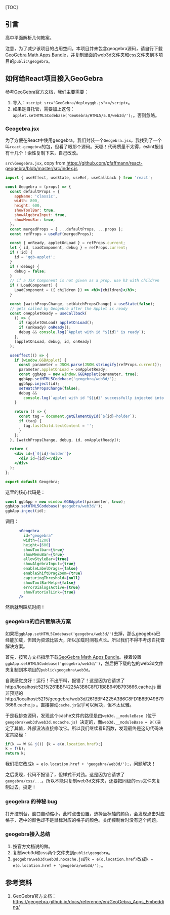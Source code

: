 [TOC]

## 引言

高中平面解析几何教案。

注意，为了减少该项目的占用空间，本项目并未包含geogebra源码，请自行下载[GeoGebra Math Apps Bundle](https://download.geogebra.org/package/geogebra-math-apps-bundle)，并复制里面的web3d文件夹和css文件夹到本项目的`public\geogebra`。

## 如何给React项目接入GeoGebra

参考[GeoGebra官方文档](https://geogebra.github.io/docs/reference/en/GeoGebra_Apps_Embedding/)，我们主要需要：

1. 导入：`<script src="GeoGebra/deployggb.js"></script>`。
2. 如果是自托管，需要加上这句：`applet.setHTML5Codebase('GeoGebra/HTML5/5.0/web3d/');`。否则忽略。

### Geogebra.jsx

为了方便在React中使用geogebra，我们封装一个`Geogebra.jsx`。我找到了一个叫`react-geogebra`的包，但看了眼那个源码。天哪！代码质量不太得，eslint报错有十几个！索性复制下来，自己改改。

`src\Geogebra.jsx`, copy from https://github.com/pfaffmann/react-geogebra/blob/master/src/index.js

```jsx
import { useEffect, useState, useRef, useCallback } from 'react';

const Geogebra = (props) => {
  const defaultProps = {
    appName: 'classic',
    width: 800,
    height: 600,
    showToolBar: true,
    showAlgebraInput: true,
    showMenuBar: true,
  };
  const mergedProps = { ...defaultProps, ...props };
  const refProps = useRef(mergedProps);

  const { onReady, appletOnLoad } = refProps.current;
  let { id, LoadComponent, debug } = refProps.current;
  if (!id) {
    id = 'ggb-applet';
  }
  if (!debug) {
    debug = false;
  }
  // if a JSX Component is not given as a prop, use h3 with children
  if (!LoadComponent) {
    LoadComponent = ({ children }) => <h3>{children}</h3>;
  }

  const [watchPropsChange, setWatchPropsChange] = useState(false);
  // gets called by Geogebra after the Applet is ready
  const onAppletReady = useCallback(
    () => {
      if (appletOnLoad) appletOnLoad();
      if (onReady) onReady();
      debug && console.log(`Applet with id "${id}" is ready`);
    },
    [appletOnLoad, debug, id, onReady]
  );

  useEffect(() => {
    if (window.GGBApplet) {
      const parameter = JSON.parse(JSON.stringify(refProps.current));
      parameter.appletOnLoad = onAppletReady;
      const ggbApp = new window.GGBApplet(parameter, true);
      ggbApp.setHTML5Codebase('geogebra/web3d/');
      ggbApp.inject(id);
      setWatchPropsChange(false);
      debug &&
        console.log(`applet with id "${id}" successfully injected into the DOM`);
    }

    return () => {
      const tag = document.getElementById(`${id}-holder`);
      if (tag) {
        tag.lastChild.textContent = '';
      }
    };
  }, [watchPropsChange, debug, id, onAppletReady]);

  return (
    <div id={`${id}-holder`}>
      <div id={id}></div>
    </div>
  );
};

export default Geogebra;
```

这里的核心代码是：

```js
const ggbApp = new window.GGBApplet(parameter, true);
ggbApp.setHTML5Codebase('geogebra/web3d/');
ggbApp.inject(id);
```

调用：

```jsx
      <Geogebra
        id="geogebra"
        width={1200}
        height={600}
        showToolbar={true}
        showMenuBar={true}
        allowStyleBar={true}
        showAlgebraInput={true}
        enableLabelDrags={false}
        enableShiftDragZoom={true}
        capturingThreshold={null}
        showToolBarHelp={false}
        errorDialogsActive={true}
        showTutorialLink={true}
      />
```

然后就到踩坑时间！

### geogebra的自托管解决方案

如果把`ggbApp.setHTML5Codebase('geogebra/web3d/')`去掉，那么geogebra已经能加载，但因为资源比较大，所以加载时间有点长。所以我们不得不考虑自托管解决方案。

首先，按官方文档指示下载[GeoGebra Math Apps Bundle](https://download.geogebra.org/package/geogebra-math-apps-bundle)。接着设置`ggbApp.setHTML5Codebase('geogebra/web3d/')`，然后把下载的包的web3d文件夹复制到本项目的`public\geogebra\web3d`。

自我感觉良好！运行！不出所料，报错了！这是因为它请求了 http://localhost:5215/261BBF4225A3B6C8FD1B8B949B793666.cache.js 而非预期的 http://localhost:5215/geogebra/web3d/261BBF4225A3B6C8FD1B8B949B793666.cache.js 。直接挪动`cache.js`似乎可以解决，但不太优雅。

于是我排查源码，发现这个cache文件的路径是由`web3d.__moduleBase`（位于`geogebra\web3d\web3d.nocache.js`）决定的，而`web3d.__moduleBase = B()`决定了其值，外部没法直接修改它。所以我们继续看B函数，发现最终是这句代码决定其路径：

```js
if(k == W && j()) {k = e(o.location.href);}
k = f(k);
return k;
```

我们把它改成`k = e(o.location.href + 'geogebra/web3d/');`，问题解决！

之后发现，代码不报错了，但样式不对劲。这是因为它请求了`geogebra/css/...`。所以不能只复制web3d文件夹，还要把同级的css文件夹复制过去。搞定！

### geogebra 的神秘 bug

打开控制台，窗口自动缩小，此时点击设置，选择坐标轴的颜色，会发现点击对应格子，选中的颜色却不是鼠标对应的格子的颜色。关闭控制台时没有这个问题。

### geogebra接入总结

1. 按官方文档说的做。
2. 复制web3d和css两个文件夹到`public\geogebra`。
3. `geogebra\web3d\web3d.nocache.js`的`k = e(o.location.href)`改成`k = e(o.location.href + 'geogebra/web3d/');`。

## 参考资料

1. GeoGebra官方文档：https://geogebra.github.io/docs/reference/en/GeoGebra_Apps_Embedding/